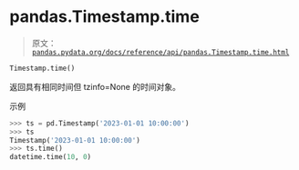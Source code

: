 # pandas.Timestamp.time

> 原文：[`pandas.pydata.org/docs/reference/api/pandas.Timestamp.time.html`](https://pandas.pydata.org/docs/reference/api/pandas.Timestamp.time.html)

```py
Timestamp.time()
```

返回具有相同时间但 tzinfo=None 的时间对象。

示例

```py
>>> ts = pd.Timestamp('2023-01-01 10:00:00')
>>> ts
Timestamp('2023-01-01 10:00:00')
>>> ts.time()
datetime.time(10, 0) 
```
